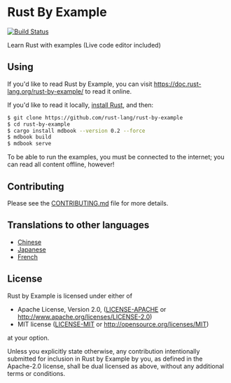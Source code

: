 # Rust By Example

[![Build Status][travis-badge]][travis-repo]

[travis-badge]: https://travis-ci.com/rust-lang/rust-by-example.svg?branch=master
[travis-repo]: https://travis-ci.com/rust-lang/rust-by-example

Learn Rust with examples (Live code editor included)

## Using

If you'd like to read Rust by Example, you can visit https://doc.rust-lang.org/rust-by-example/ 
to read it online.

If you'd like to read it locally, [install Rust], and then:

```bash
$ git clone https://github.com/rust-lang/rust-by-example
$ cd rust-by-example
$ cargo install mdbook --version 0.2 --force
$ mdbook build
$ mdbook serve
```

[install Rust]: https://www.rust-lang.org/tools/install

To be able to run the examples, you must be connected to the internet; you can
read all content offline, however!

## Contributing

Please see the [CONTRIBUTING.md] file for more details.

[CONTRIBUTING.md]: https://github.com/rust-lang/rust-by-example/blob/master/CONTRIBUTING.md

## Translations to other languages

* [Chinese](https://github.com/rust-lang-cn/rust-by-example-cn)
* [Japanese](https://github.com/rust-lang-ja/rust-by-example-ja)
* [French](https://github.com/Songbird0/FR_RBE)

## License

Rust by Example is licensed under either of

 * Apache License, Version 2.0, ([LICENSE-APACHE](LICENSE-APACHE) or
   http://www.apache.org/licenses/LICENSE-2.0)
 * MIT license ([LICENSE-MIT](LICENSE-MIT) or
   http://opensource.org/licenses/MIT)

at your option.

Unless you explicitly state otherwise, any contribution intentionally submitted
for inclusion in Rust by Example by you, as defined in the Apache-2.0 license, shall be
dual licensed as above, without any additional terms or conditions.
